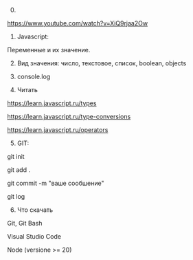

0. 
https://www.youtube.com/watch?v=XiQ9rjaa2Ow

1. Javascript:

Переменные и их значение.

2. Вид значения: число, текстовое, список, boolean, objects 

3. console.log 


4. Читать 

https://learn.javascript.ru/types

https://learn.javascript.ru/type-conversions

https://learn.javascript.ru/operators




5. GIT:

git init 

git add .

git commit -m "ваше сообшение"

git log 


6. Что скачать 

Git, Git Bash

Visual Studio Code

Node (versione >= 20)



